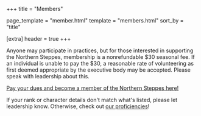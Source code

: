 +++
title = "Members"

page_template = "member.html"
template = "members.html"
sort_by = "title"

[extra]
header = true
+++

Anyone may participate in practices, but for those interested in supporting the Northern Steppes, membership is a nonrefundable $30 seasonal fee. If an individual is unable to pay the $30, a reasonable rate of volunteering as first deemed appropriate by the executive body may be accepted. Please speak with leadership about this.

[Pay your dues and become a member of the Northern Steppes here!](https://docs.google.com/forms/d/e/1FAIpQLSfaMLY65Y4IbSBpTQhiMNf6ssDzTFnUz7Z3VwNwsRR95fzbeA/viewform) 

If your rank or character details don't match what's listed, please let leadership know. Otherwise, check out [our proficiencies](/proficiencies/)!